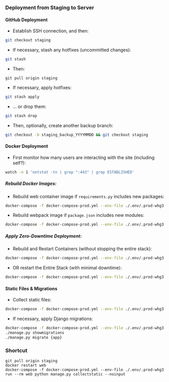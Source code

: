 ### Deployment from Staging to Server

#### GitHub Deployment
- Establish SSH connection, and then:
```bash
git checkout staging
```
- If necessary, stash any hotfixes (uncommitted changes):
```bash
git stash
```
- Then:
```
git pull origin staging
```
- If necessary, apply hotfixes:
```bash
git stash apply
```
- ... or drop them:
```bash
git stash drop
```
- Then, optionally, create another backup branch:
```bash
git checkout -b staging_backup_YYYYMMDD && git checkout staging
```

#### Docker Deployment
- First monitor how many users are interacting with the site (including self?):
```bash
watch -n 1 'netstat -tn | grep ":443" | grep ESTABLISHED'
```

##### Rebuild Docker Images:
- Rebuild web container image if `requirements.py` includes new packages:
```bash
docker-compose -f docker-compose-prod.yml --env-file ./.env/.prod-whg3 build --no-cache web
```
- Rebuild webpack image if `package.json` includes new modules:
```bash
docker-compose -f docker-compose-prod.yml --env-file ./.env/.prod-whg3 build --no-cache webpack
```

##### Apply Zero-Downtime Deployment:
- Rebuild and Restart Containers (without stopping the entire stack):
```bash
docker-compose -f docker-compose-prod.yml --env-file ./.env/.prod-whg3 up -d --no-deps --build web
```
- OR restart the Entire Stack (with minimal downtime):
```bash
docker-compose -f docker-compose-prod.yml --env-file ./.env/.prod-whg3 up -d --build
```

#### Static Files & Migrations
- Collect static files:
```bash
docker-compose -f docker-compose-prod.yml --env-file ./.env/.prod-whg3 run --rm web python manage.py collectstatic --noinput
```
- If necessary, apply Django migrations:
```bash
docker-compose -f docker-compose-prod.yml --env-file ./.env/.prod-whg3 run --rm web bash
./manage.py showmigrations
./manage.py migrate {app}
```

### Shortcut

```
git pull origin staging
docker restart web
docker-compose -f docker-compose-prod.yml --env-file ./.env/.prod-whg3 run --rm web python manage.py collectstatic --noinput
```
